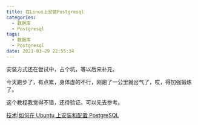 ```yaml
---
title: 在Linux上安装Postgresql
categories:
  - 数据库
  - Postgresql
tags:
  - 数据库
  - Postgresql
date: 2021-03-29 22:55:34
---
```




安装方式还在尝试中，占个坑，等以后来补充。



今天跑步了，有点累，身体虚的不行，刚跑了一公里就岔气了，哎，得加强锻炼了。



这个教程我觉得不错，还待验证。可以先去参考。

[技术|如何在 Ubuntu 上安装和配置 PostgreSQL](https://linux.cn/article-11480-1.html)

